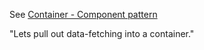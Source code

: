 
See [Container - Component pattern](https://medium.com/@learnreact/container-components-c0e67432e005#.riynoq0lv)

"Lets pull out data-fetching into a container."
